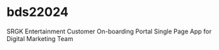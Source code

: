 # bds22024
SRGK Entertainment Customer On-boarding Portal Single Page App for Digital Marketing Team
